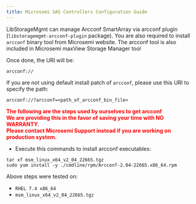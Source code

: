 ```yaml
---
title: Microsemi SAS Controllers Configuration Guide
---
```

LibStorageMgmt can manage Arcconf SmartArray via arcconf plugin
(`libstoragemgmt-arcconf-plugin` package).
You are also required to install `arcconf` binary tool from Microsemi
website. The arcconf tool is also included in Microsemi maxView Storage
Manager tool

Once done, the URI will be:

```
arcconf://
```

If you are not using default install patch of `arcconf`, please
use this URI to specify the path:

```
arcconf://?arcconf=<path_of_arcconf_bin_file>
```

<p style="color: red">
<b>
The following are the steps used by ourselves to get arcconf
<br>
We are providing this in the favor of saving your time with NO WARRANTY.
<br>
Please contact Microsemi Support instead if you are working on production
system.
</b>
</p>

* Execute this commands to install arcconf executables:

```
tar xf msm_linux_x64_v2_04_22665.tgz
sudo yum install -y ./cmdline/rpm/Arcconf-2.04-22665.x86_64.rpm
```

Above steps were tested on:

* `RHEL 7.4 x86_64`
* `msm_linux_x64_v2_04_22665.tgz`
